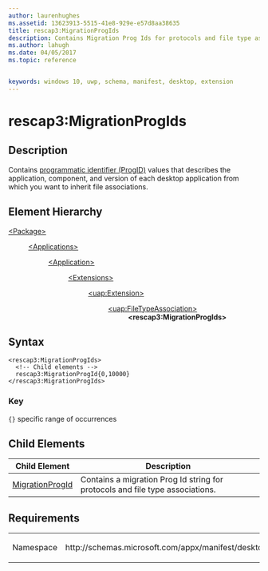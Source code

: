 ```yaml
---
author: laurenhughes
ms.assetid: 13623913-5515-41e8-929e-e57d8aa38635
title: rescap3:MigrationProgIds
description: Contains Migration Prog Ids for protocols and file type associations.
ms.author: lahugh
ms.date: 04/05/2017
ms.topic: reference


keywords: windows 10, uwp, schema, manifest, desktop, extension 
---
```


# rescap3:MigrationProgIds


## Description
Contains [programmatic identifier (ProgID)](https://docs.microsoft.com/windows/win32/shell/fa-progids) values that describes the application, component, and version of each desktop application from which you want to inherit file associations.


## Element Hierarchy
<dl>
<dt><a href="element-package.md">&lt;Package&gt;</a></dt>
<dd>
<dl>
<dt><a href="element-applications.md">&lt;Applications&gt;</a></dt>
<dd>
<dl>
<dt><a href="element-application.md">&lt;Application&gt;</a></dt>
<dd>
<dl>
<dt><a href="element-1-extensions.md">&lt;Extensions&gt;</a></dt>
<dd>
<dl>
<dt><a href="element-uap-extension.md">&lt;uap:Extension&gt;</a></dt>
<dd>
<dl>
<dt><a href="element-uap-filetypeassociation.md">&lt;uap:FileTypeAssociation&gt;</a></dt>
<dd><b>&lt;rescap3:MigrationProgIds&gt;</b></dd>
</dl>
</dd>
</dl>
</dd>
</dl>
</dd>
</dl>
</dd>
</dl>
</dd>
</dl>


## Syntax
```syntax
<rescap3:MigrationProgIds> 
  <!-- Child elements -->
  rescap3:MigrationProgId{0,10000} 
</rescap3:MigrationProgIds>
```

### Key
`{}` specific range of occurrences

## Child Elements
| Child Element | Description |
|---------------|-------------|
| [MigrationProgId](element-rescap3-migrationprogid.md) | Contains a migration Prog Id string for protocols and file type associations. | 

## Requirements

<table>
<colgroup>
<col width="50%" />
<col width="50%" />
</colgroup>
<tbody>
<tr class="odd">
<td><p>Namespace</p></td>
<td><p>http://schemas.microsoft.com/appx/manifest/desktop/windows10/2</p></td>
</tr>
</tbody>
</table>